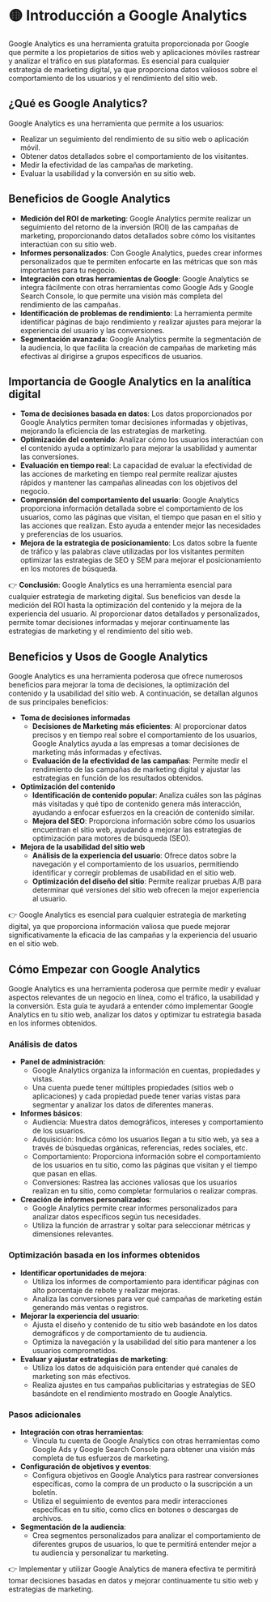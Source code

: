 # 🟡 Introducción a Google Analytics
Google Analytics es una herramienta gratuita proporcionada por Google que permite a los propietarios de sitios web y aplicaciones móviles rastrear y analizar el tráfico en sus plataformas. Es esencial para cualquier estrategia de marketing digital, ya que proporciona datos valiosos sobre el comportamiento de los usuarios y el rendimiento del sitio web.

## ¿Qué es Google Analytics?
Google Analytics es una herramienta que permite a los usuarios:
- Realizar un seguimiento del rendimiento de su sitio web o aplicación móvil.
- Obtener datos detallados sobre el comportamiento de los visitantes.
- Medir la efectividad de las campañas de marketing.
- Evaluar la usabilidad y la conversión en su sitio web.

## Beneficios de Google Analytics
- **Medición del ROI de marketing**: Google Analytics permite realizar un seguimiento del retorno de la inversión (ROI) de las campañas de marketing, proporcionando datos detallados sobre cómo los visitantes interactúan con su sitio web.
- **Informes personalizados**: Con Google Analytics, puedes crear informes personalizados que te permiten enfocarte en las métricas que son más importantes para tu negocio.
- **Integración con otras herramientas de Google**: Google Analytics se integra fácilmente con otras herramientas como Google Ads y Google Search Console, lo que permite una visión más completa del rendimiento de las campañas.
- **Identificación de problemas de rendimiento**: La herramienta permite identificar páginas de bajo rendimiento y realizar ajustes para mejorar la experiencia del usuario y las conversiones.
- **Segmentación avanzada**: Google Analytics permite la segmentación de la audiencia, lo que facilita la creación de campañas de marketing más efectivas al dirigirse a grupos específicos de usuarios.

## Importancia de Google Analytics en la analítica digital
- **Toma de decisiones basada en datos**: Los datos proporcionados por Google Analytics permiten tomar decisiones informadas y objetivas, mejorando la eficiencia de las estrategias de marketing.
- **Optimización del contenido**: Analizar cómo los usuarios interactúan con el contenido ayuda a optimizarlo para mejorar la usabilidad y aumentar las conversiones.
- **Evaluación en tiempo real**: La capacidad de evaluar la efectividad de las acciones de marketing en tiempo real permite realizar ajustes rápidos y mantener las campañas alineadas con los objetivos del negocio.
- **Comprensión del comportamiento del usuario**: Google Analytics proporciona información detallada sobre el comportamiento de los usuarios, como las páginas que visitan, el tiempo que pasan en el sitio y las acciones que realizan. Esto ayuda a entender mejor las necesidades y preferencias de los usuarios.
- **Mejora de la estrategia de posicionamiento**: Los datos sobre la fuente de tráfico y las palabras clave utilizadas por los visitantes permiten optimizar las estrategias de SEO y SEM para mejorar el posicionamiento en los motores de búsqueda.

👉 **Conclusión**: Google Analytics es una herramienta esencial para cualquier estrategia de marketing digital. Sus beneficios van desde la medición del ROI hasta la optimización del contenido y la mejora de la experiencia del usuario. Al proporcionar datos detallados y personalizados, permite tomar decisiones informadas y mejorar continuamente las estrategias de marketing y el rendimiento del sitio web.

## Beneficios y Usos de Google Analytics
Google Analytics es una herramienta poderosa que ofrece numerosos beneficios para mejorar la toma de decisiones, la optimización del contenido y la usabilidad del sitio web. A continuación, se detallan algunos de sus principales beneficios:
- **Toma de decisiones informadas**
    - **Decisiones de Marketing más eficientes**: Al proporcionar datos precisos y en tiempo real sobre el comportamiento de los usuarios, Google Analytics ayuda a las empresas a tomar decisiones de marketing más informadas y efectivas.
    - **Evaluación de la efectividad de las campañas**: Permite medir el rendimiento de las campañas de marketing digital y ajustar las estrategias en función de los resultados obtenidos.
- **Optimización del contenido** 
    - **Identificación de contenido popular**: Analiza cuáles son las páginas más visitadas y qué tipo de contenido genera más interacción, ayudando a enfocar esfuerzos en la creación de contenido similar.
    - **Mejora del SEO**: Proporciona información sobre cómo los usuarios encuentran el sitio web, ayudando a mejorar las estrategias de optimización para motores de búsqueda (SEO).
- **Mejora de la usabilidad del sitio web**
    - **Análisis de la experiencia del usuario**: Ofrece datos sobre la navegación y el comportamiento de los usuarios, permitiendo identificar y corregir problemas de usabilidad en el sitio web.
    - **Optimización del diseño del sitio**: Permite realizar pruebas A/B para determinar qué versiones del sitio web ofrecen la mejor experiencia al usuario.

👉 Google Analytics es esencial para cualquier estrategia de marketing digital, ya que proporciona información valiosa que puede mejorar significativamente la eficacia de las campañas y la experiencia del usuario en el sitio web.

## Cómo Empezar con Google Analytics
Google Analytics es una herramienta poderosa que permite medir y evaluar aspectos relevantes de un negocio en línea, como el tráfico, la usabilidad y la conversión. Esta guía te ayudará a entender cómo implementar Google Analytics en tu sitio web, analizar los datos y optimizar tu estrategia basada en los informes obtenidos.

### Análisis de datos
- **Panel de administración**:
    - Google Analytics organiza la información en cuentas, propiedades y vistas.
    - Una cuenta puede tener múltiples propiedades (sitios web o aplicaciones) y cada propiedad puede tener varias vistas para segmentar y analizar los datos de diferentes maneras.
- **Informes básicos**:
    - Audiencia: Muestra datos demográficos, intereses y comportamiento de los usuarios.
    - Adquisición: Indica cómo los usuarios llegan a tu sitio web, ya sea a través de búsquedas orgánicas, referencias, redes sociales, etc.
    - Comportamiento: Proporciona información sobre el comportamiento de los usuarios en tu sitio, como las páginas que visitan y el tiempo que pasan en ellas.
    - Conversiones: Rastrea las acciones valiosas que los usuarios realizan en tu sitio, como completar formularios o realizar compras.
- **Creación de informes personalizados**:
    - Google Analytics permite crear informes personalizados para analizar datos específicos según tus necesidades.
    - Utiliza la función de arrastrar y soltar para seleccionar métricas y dimensiones relevantes.

### Optimización basada en los informes obtenidos
- **Identificar oportunidades de mejora**:
    - Utiliza los informes de comportamiento para identificar páginas con alto porcentaje de rebote y realizar mejoras.
    - Analiza las conversiones para ver qué campañas de marketing están generando más ventas o registros.
- **Mejorar la experiencia del usuario**:
    - Ajusta el diseño y contenido de tu sitio web basándote en los datos demográficos y de comportamiento de tu audiencia.
    - Optimiza la navegación y la usabilidad del sitio para mantener a los usuarios comprometidos.
- **Evaluar y ajustar estrategias de marketing**:
    - Utiliza los datos de adquisición para entender qué canales de marketing son más efectivos.
    - Realiza ajustes en tus campañas publicitarias y estrategias de SEO basándote en el rendimiento mostrado en Google Analytics.


### Pasos adicionales
- **Integración con otras herramientas**:
    - Vincula tu cuenta de Google Analytics con otras herramientas como Google Ads y Google Search Console para obtener una visión más completa de tus esfuerzos de marketing.
- **Configuración de objetivos y eventos**:
    - Configura objetivos en Google Analytics para rastrear conversiones específicas, como la compra de un producto o la suscripción a un boletín.
    - Utiliza el seguimiento de eventos para medir interacciones específicas en tu sitio, como clics en botones o descargas de archivos.
- **Segmentación de la audiencia**:
    - Crea segmentos personalizados para analizar el comportamiento de diferentes grupos de usuarios, lo que te permitirá entender mejor a tu audiencia y personalizar tu marketing.

👉 Implementar y utilizar Google Analytics de manera efectiva te permitirá tomar decisiones basadas en datos y mejorar continuamente tu sitio web y estrategias de marketing.